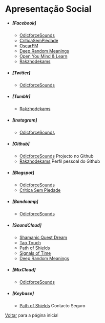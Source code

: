 # Apresentação Social

- ##### [Facebook]
    - [OdicforceSounds](https://www.facebook.com/odicforcesounds/)
    - [CriticaSemPiedade](https://www.facebook.com/criticasempiedade/)
    - [OscarFM](https://www.facebook.com/RadioOscarFM/)
    - [Deep Random Meanings](https://www.facebook.com/DeepRandomMeanings/)
    - [Open You Mind & Learn](https://www.facebook.com/OpenYourMindLearn/)
    - [Rakzhodekams](https://www.facebook.com/rakzhodekams/)
- ##### [Twitter]
    - [OdicforceSounds](https://twitter.com/odicforcesounds)
- ##### [Tumblr]
    - [Rakzhodekams](https://rakzhodekams.tumblr.com/)
- ##### [Instagram]
    - [OdicforceSounds](https://www.instagram.com/odicforcesounds/)
- ##### [Github]
    - [OdicforceSounds](https://github.com/odicforcesounds) Projecto no Github
    - [Rakzhodekams](https://github.com/rakzhodekams) Perfil pessoal do Github
- ##### [Blogspot]
    - [OdicforceSounds](https://odicforcesounds.blogspot.com)
    - [Critica Sem Piedade](http://criticasempiedade.blogspot.pt/)
- ##### [Bandcamp]
    - [OdicforceSounds](https://odicforcesounds.bandcamp.com/)
- ##### [SoundCloud]
    - [Shamanic Quest Dream](https://soundcloud.com/shamanic_quest_dream/albums)
    - [Tao Touch](https://soundcloud.com/tao_touch/tracks)
    - [Path of Shields](https://soundcloud.com/odicforcesounds-channel/sets/path-of-shields)
    - [Signals of Time](https://soundcloud.com/odicforcesounds_signals_of_time/tracks)
    - [Deep Random Meanings](https://soundcloud.com/deep_random_meanings/sets/deep-random-meanings)
- ##### [MixCloud]
    - [OdicforceSounds](https://www.mixcloud.com/odicforcesounds/)
- ##### [Keybase]
    - [Path of Shields](https://keybase.io/path_of_shields) Contacto Seguro

[Voltar](./README.md) para a página inicial